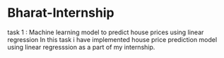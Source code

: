 # Bharat-Internship
task 1 : Machine learning model to predict house prices using linear regression
In this task i have implemented house price prediction model using linear regresssion as a part of my internship.
